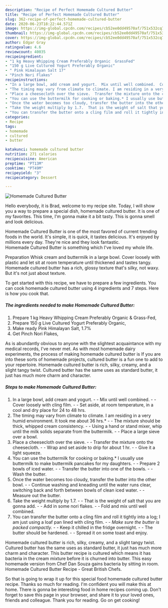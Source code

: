 ```yaml
---
description: "Recipe of Perfect Homemade Cultured Butter"
title: "Recipe of Perfect Homemade Cultured Butter"
slug: 362-recipe-of-perfect-homemade-cultured-butter
date: 2020-06-23T18:22:44.571Z
image: https://img-global.cpcdn.com/recipes/cb52ee0dd49570af/751x532cq70/homemade-cultured-butter-recipe-main-photo.jpg
thumbnail: https://img-global.cpcdn.com/recipes/cb52ee0dd49570af/751x532cq70/homemade-cultured-butter-recipe-main-photo.jpg
cover: https://img-global.cpcdn.com/recipes/cb52ee0dd49570af/751x532cq70/homemade-cultured-butter-recipe-main-photo.jpg
author: Edgar Gray
ratingvalue: 4.6
reviewcount: 40035
recipeingredient:
- "1 kg Heavy Whipping Cream Preferably Organic  GrassFed"
- "150 g Live Cultured Yogurt Preferably Organic"
- " Pink Himalayan Salt 17"
- "Pinch Nori Flakes"
recipeinstructions:
- "In a large bowl, add cream and yogurt.  Mix until well combined.  Cover loosely with cling film.  Set aside, at room temperature, in a cool and dry place for 24 to 48 hrs."
- "The timing may vary from climate to climate. I am residing in a very humid environment. It took me about 36 hrs.*  The mixture should be thick, whipped cream consistency.  Using a hand or stand mixer, whip until the milk solids separate from the buttermilk.  Place a large sieve over a bowl."
- "Place a cheesecloth over the sieve.  Transfer the mixture onto the cheesecloth.  Wrap and set aside to drip for about 1 hr.  Give it a light squeeze."
- "You can use the buttermilk for cooking or baking.* I usually use buttermilk to make buttermilk pancakes for my daughters.  Prepare 2 bowls of iced water.  Transfer the butter into one of the bowls.  Wash the butter."
- "Once the water becomes too cloudy, transfer the butter into the other bowl.  Continue washing and kneading until the water runs clear, switching back and forth between bowls of clean iced water.  Measure out the butter."
- "Take the weight multiply by 1.7.  That is the weight of salt that you are gonna add.  Add in some nori flakes.  Fold and mix until well combined."
- "You can transfer the butter onto a cling film and roll it tightly into a log; I am just using a loaf pan lined with cling film.  *Make sure the butter is packed compactly.*  Keep it chilled in the fridge overnight.  The butter should be hardened.  Spread it on some toast and enjoy."
categories:
- Recipe
tags:
- homemade
- cultured
- butter

katakunci: homemade cultured butter 
nutrition: 271 calories
recipecuisine: American
preptime: "PT13M"
cooktime: "PT49M"
recipeyield: "3"
recipecategory: Dessert

---
```



![Homemade Cultured Butter](https://img-global.cpcdn.com/recipes/cb52ee0dd49570af/751x532cq70/homemade-cultured-butter-recipe-main-photo.jpg)

Hello everybody, it is Brad, welcome to my recipe site. Today, I will show you a way to prepare a special dish, homemade cultured butter. It is one of my favorites. This time, I'm gonna make it a bit tasty. This is gonna smell and look delicious.

Homemade Cultured Butter is one of the most favored of current trending foods in the world. It's simple, it is quick, it tastes delicious. It's enjoyed by millions every day. They're nice and they look fantastic. Homemade Cultured Butter is something which I've loved my whole life.

Preparation Whisk cream and buttermilk in a large bowl. Cover loosely with plastic and let sit at room temperature until thickened and tastes tangy. Homemade cultured butter has a rich, glossy texture that&#39;s silky, not waxy. But it&#39;s not just about texture.


To get started with this recipe, we have to prepare a few ingredients. You can cook homemade cultured butter using 4 ingredients and 7 steps. Here is how you cook that.

<!--inarticleads1-->

##### The ingredients needed to make Homemade Cultured Butter:

1. Prepare 1 kg Heavy Whipping Cream Preferably Organic &amp; Grass-Fed,
1. Prepare 150 g Live Cultured Yogurt Preferably Organic,
1. Make ready  Pink Himalayan Salt, 1.7%
1. Get Pinch Nori Flakes,


As is abundantly obvious to anyone with the slightest acquaintance with my medical records, I&#39;ve never met. As with most homemade dairy experiments, the process of making homemade cultured butter is If you are into these sorts of homemade projects, cultured butter is a fun one to add to your repertoire. Homemade cultured butter is rich, silky, creamy, and a slight tangy twist. Cultured butter has the same uses as standard butter, it just has much more charm and character. 

<!--inarticleads2-->

##### Steps to make Homemade Cultured Butter:

1. In a large bowl, add cream and yogurt. -  - Mix until well combined. -  - Cover loosely with cling film. -  - Set aside, at room temperature, in a cool and dry place for 24 to 48 hrs.
1. The timing may vary from climate to climate. I am residing in a very humid environment. It took me about 36 hrs.* -  - The mixture should be thick, whipped cream consistency. -  - Using a hand or stand mixer, whip until the milk solids separate from the buttermilk. -  - Place a large sieve over a bowl.
1. Place a cheesecloth over the sieve. -  - Transfer the mixture onto the cheesecloth. -  - Wrap and set aside to drip for about 1 hr. -  - Give it a light squeeze.
1. You can use the buttermilk for cooking or baking.* I usually use buttermilk to make buttermilk pancakes for my daughters. -  - Prepare 2 bowls of iced water. -  - Transfer the butter into one of the bowls. -  - Wash the butter.
1. Once the water becomes too cloudy, transfer the butter into the other bowl. -  - Continue washing and kneading until the water runs clear, switching back and forth between bowls of clean iced water. -  - Measure out the butter.
1. Take the weight multiply by 1.7. -  - That is the weight of salt that you are gonna add. -  - Add in some nori flakes. -  - Fold and mix until well combined.
1. You can transfer the butter onto a cling film and roll it tightly into a log; I am just using a loaf pan lined with cling film. -  - *Make sure the butter is packed compactly.* -  - Keep it chilled in the fridge overnight. -  - The butter should be hardened. -  - Spread it on some toast and enjoy.


Homemade cultured butter is rich, silky, creamy, and a slight tangy twist. Cultured butter has the same uses as standard butter, it just has much more charm and character. This butter recipe is cultured which means it has bacteria in the cream mixture before it is churned into butter. This easy homemade version from Chef Dan Souza gains bacteria by sitting in room. Homemade Cultured Butter Recipe - Great British Chefs. 

So that is going to wrap it up for this special food homemade cultured butter recipe. Thanks so much for reading. I'm confident you will make this at home. There is gonna be interesting food in home recipes coming up. Don't forget to save this page in your browser, and share it to your loved ones, friends and colleague. Thank you for reading. Go on get cooking!
